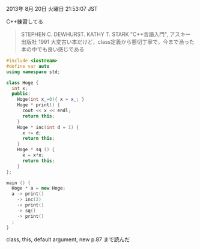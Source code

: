 2013年  8月 20日 火曜日 21:53:07 JST

C++練習してる  
> STEPHEN C. DEWHURST. KATHY T. STARK "C++言語入門", アスキー出版社 1991
大変古い本だけど，class定義から懇切丁寧で，今まで漁った本の中でも良い感じである

```c++
#include <iostream>
#define var auto
using namespace std;

class Hoge {
  int x;
  public:
    Hoge(int x_=0){ x = x_; }
    Hoge * print() {
      cout << x << endl;
      return this;
    }
    Hoge * inc(int d = 1) {
      x += d;
      return this;
    }
    Hoge * sq () {
      x = x*x;
      return this;
    }
};

main () {
  Hoge * a = new Hoge;
  a -> print()
    -> inc(2)
    -> print()
    -> sq()
    -> print()
  ;
}
```

class, this, default argument, new
p.87 まで読んだ

